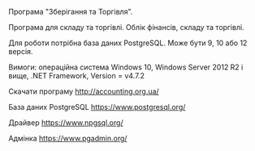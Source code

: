 Програма "Зберігання та Торгівля".

Програма для складу та торгівлі. Облік фінансів, складу та торгівлі.

Для роботи потрібна база даних PostgreSQL. Може бути 9, 10 або 12 версія.

Вимоги: операційна система Windows 10, Windows Server 2012 R2 і вище, .NET Framework, Version = v4.7.2 

Скачати програму      http://accounting.org.ua/

База даних PostgreSQL https://www.postgresql.org/

Драйвер               https://www.npgsql.org/

Адмінка               https://www.pgadmin.org/
